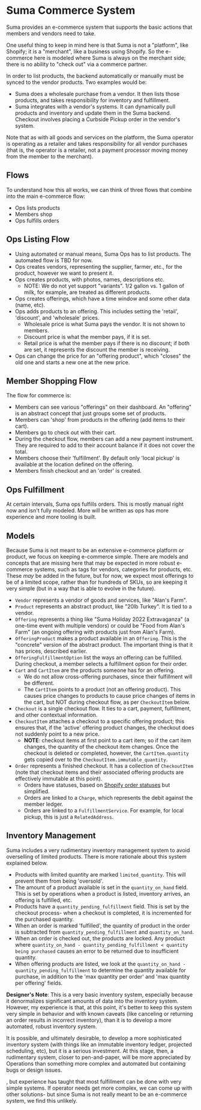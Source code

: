 # Suma Commerce System

Suma provides an e-commerce system that supports the basic actions
that members and vendors need to take.

One useful thing to keep in mind here is that Suma
is not a "platform", like Shopify; it is a "merchant", like a business using Shopify.
So the e-commerce here is modeled where Suma is always on the merchant side;
there is no ability to "check out" via a commerce partner.

In order to list products, the backend automatically or manually must be synced
to the vendor products. Two examples would be:

- Suma does a wholesale purchase from a vendor. It then lists those products,
  and takes responsibility for inventory and fulfillment.
- Suma integrates with a vendor's systems. It can dynamically pull products
  and inventory and update them in the Suma backend. Checkout involves
  placing a Curbside Pickup order in the vendor's system.

Note that as with all goods and services on the platform,
the Suma operator is operating as a retailer
and takes responsibility for all vendor purchases (that is,
the operator is a retailer, not a payment processor moving money
from the member to the merchant).

## Flows

To understand how this all works, we can think of three flows
that combine into the main e-commerce flow:

- Ops lists products
- Members shop
- Ops fulfills orders

## Ops Listing Flow

- Using automated or manual means, Suma Ops has to list products.
  The automated flow is TBD for now.
- Ops creates vendors, representing the supplier, farmer, etc.,
  for the product, however we want to present it.
- Ops creates products, with photos, names, descriptions etc.
  - NOTE: We do not yet support "variants". 1/2 gallon vs. 1 gallon of milk, for example,
    are treated as different products.
- Ops creates offerings, which have a time window and some other data (name, etc).
- Ops adds products to an offering. This includes setting the 'retail', 'discount', and 'wholesale' prices.
  - Wholesale price is what Suma pays the vendor. It is not shown to members.
  - Discount price is what the member pays, if it is set.
  - Retail price is what the member pays if there is no discount;
    if both are set, it represents the discount the member is receiving.
- Ops can change the price for an "offering product", which "closes" the old one
  and starts a new one at the new price.

## Member Shopping Flow

The flow for commerce is:

- Members can see various "offerings" on their dashboard.
  An "offering" is an abstract concept that just groups some set of products.
- Members can 'shop' from products in the offering (add items to their cart).
- Members go to check out with their cart.
- During the checkout flow, members can add a new payment instrument.
  They are required to add to their account balance if it
  does not cover the total.
- Members choose their 'fulfillment'. By default only 'local pickup'
  is available at the location defined on the offering.
- Members finish checkout and an 'order' is created.

## Ops Fulfillment

At certain intervals, Suma ops fulfills orders. This is mostly manual right now
and isn't fully modeled. More will be written as ops has more experience
and more tooling is built.

## Models

Because Suma is not meant to be an extensive e-commerce platform or product,
we focus on keeping e-commerce simple. There are models and concepts
that are missing here that may be expected in more robust e-commerce systems,
such as tags for vendors, categories for products, etc.
These *may* be added in the future, but for now, we expect most offerings
to be of a limited scope, rather than for hundreds of SKUs,
so are keeping it very simple (but in a way that is able to evolve in the future).
 
- `Vendor` represents a vendor of goods and services, like "Alan's Farm".
- `Product` represents an abstract product, like "20lb Turkey". It is tied to a vendor.
- `Offering` represents a thing like "Suma Holiday 2022 Extravaganza" (a one-time event with multiple vendors)
  or could be "Food from Alan's Farm" (an ongoing offering with products just from Alan's Farm).
- `OfferingProduct` makes a product available in an `Offering`. This is the "concrete" version
  of the abstract product. The important thing is that it has prices, described earlier.
- `OfferingFulfillmentOption` list the ways an offering can be fulfilled.
  During checkout, a member selects a fulfillment option for their order.
- `Cart` and `CartItem` are the products someone has for an offering.
  - We do not allow cross-offering purchases, since their fulfillment will be different.
  - The `CartItem` points to a product (not an offering product). This causes price changes to products to cause price changes of items in the cart, but NOT during checkout flow, as per `CheckoutItem` below.
- `Checkout` is a single checkout flow. It ties to a cart, payment, fulfillment, and other contextual information.
- `CheckoutItem` attaches a checkout to a specific offering product; this ensures that,
  if the 'active' offering product changes, the checkout does not suddenly point to a new price.
  - **NOTE**: checkout items at first point to a cart item; so if the cart item changes,
    the quantity of the checkout item changes. Once the checkout is deleted or completed,
    however, the `CartItem.quantity` gets copied over to the `CheckoutItem.immutable_quantity`.
- `Order` represents a finished checkout. It has a collection of `CheckoutItem`
  (note that checkout items and their associated offering products are effectively immutable at this point).
  - Orders have statuses, based on [Shopify order statuses](https://help.shopify.com/en/manual/orders/order-status)
    but simplified.
  - Orders are linked to a `Charge`, which represents the debit against the member ledger.
  - Orders are linked to a `FulfillmentService`. For example, for local pickup, this is just a `RelatedAddress`.

## Inventory Management

Suma includes a very rudimentary inventory management system to avoid overselling of limited products.
There is more rationale about this system explained below.

- Products with limited quantity are marked `limited_quantity`.
  This will prevent them from being 'oversold'.
- The amount of a product available is set in the `quantity_on_hand` field.
  This is set by operations when a product is listed,
  inventory arrives, an offering is fulfilled, etc.
- Products have a `quantity_pending_fulfillment` field.
  This is set by the checkout process- when a checkout is completed,
  it is incremented for the purchased quantity.
- When an order is marked 'fulfilled', the quantity of product in the order
  is subtracted from `quantity_pending_fulfillment` and `quantity_on_hand`.
- When an order is checked out, the products are locked.
  Any product where `quantity_on_hand - quantity_pending_fulfillment < quantity being purchased`
  causes an error to be returned due to insufficient quantity.
- When offering products are listed, we look at the `quantity_on_hand - quantity_pending_fulfillment`
  to determine the quantity available for purchase, in addition to the 'max quantity per order'
  and 'max quantity per offering' fields.

**Designer's Note**: This is a very basic inventory system, especially because it denormalizes
significant amounts of data into the inventory system.
However, my experience is that, at this point, it's better to keep this system
very simple in behavior and with known caveats
(like canceling or returning an order results in incorrect inventory),
than it is to develop a more automated, robust inventory system.

It is possible, and ultimately desirable,
to develop a more sophisticated inventory system (with things like an immutable
inventory ledger, projected scheduling, etc), but it is a serious investment.
At this stage, then, a rudimentary system, closer to pen-and-paper,
will be more appreciated by Operations than something more complex and automated
but containing bugs or design issues.


, but experience has taught that most fulfillment
can be done with very simple systems. If operator needs get more complex,
we can come up with other solutions- but since Suma is not really meant to be an e-commerce system,
we find this unlikely.
